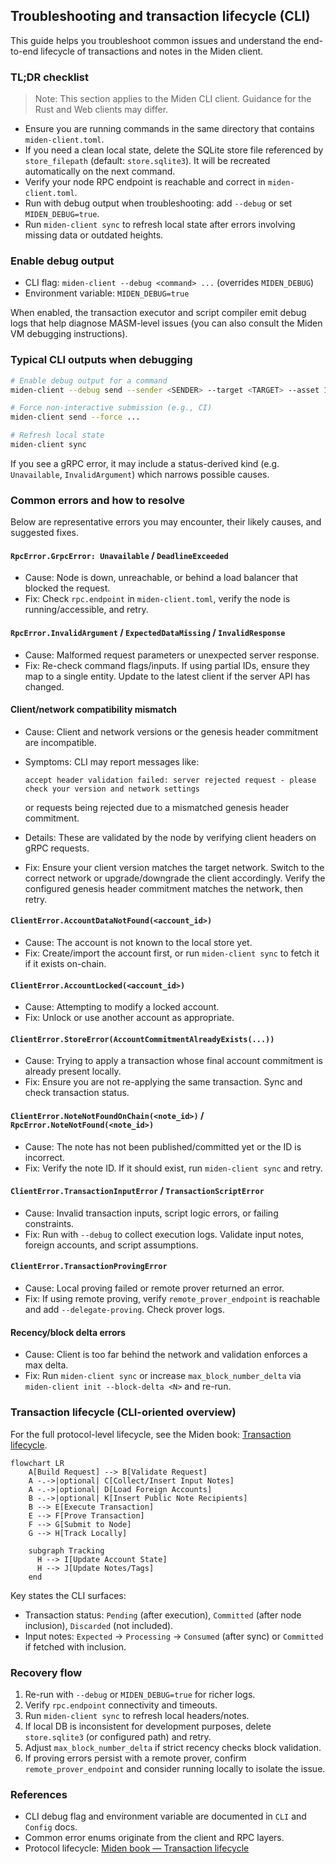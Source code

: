 ## Troubleshooting and transaction lifecycle (CLI)

This guide helps you troubleshoot common issues and understand the end-to-end lifecycle of transactions and notes in the Miden client.

### TL;DR checklist

> Note: This section applies to the Miden CLI client. Guidance for the Rust and Web clients may differ.

- Ensure you are running commands in the same directory that contains `miden-client.toml`.
- If you need a clean local state, delete the SQLite store file referenced by `store_filepath` (default: `store.sqlite3`). It will be recreated automatically on the next command.
- Verify your node RPC endpoint is reachable and correct in `miden-client.toml`.
- Run with debug output when troubleshooting: add `--debug` or set `MIDEN_DEBUG=true`.
- Run `miden-client sync` to refresh local state after errors involving missing data or outdated heights.

### Enable debug output

- CLI flag: `miden-client --debug <command> ...` (overrides `MIDEN_DEBUG`)
- Environment variable: `MIDEN_DEBUG=true`

When enabled, the transaction executor and script compiler emit debug logs that help diagnose MASM-level issues (you can also consult the Miden VM debugging instructions).

### Typical CLI outputs when debugging

```sh
# Enable debug output for a command
miden-client --debug send --sender <SENDER> --target <TARGET> --asset 100::<FAUCET_ID>

# Force non-interactive submission (e.g., CI)
miden-client send --force ...

# Refresh local state
miden-client sync
```

If you see a gRPC error, it may include a status-derived kind (e.g. `Unavailable`, `InvalidArgument`) which narrows possible causes.

### Common errors and how to resolve

Below are representative errors you may encounter, their likely causes, and suggested fixes.

#### `RpcError.GrpcError: Unavailable` / `DeadlineExceeded`
- Cause: Node is down, unreachable, or behind a load balancer that blocked the request.
- Fix: Check `rpc.endpoint` in `miden-client.toml`, verify the node is running/accessible, and retry.

#### `RpcError.InvalidArgument` / `ExpectedDataMissing` / `InvalidResponse`
- Cause: Malformed request parameters or unexpected server response.
- Fix: Re-check command flags/inputs. If using partial IDs, ensure they map to a single entity. Update to the latest client if the server API has changed.

#### Client/network compatibility mismatch
- Cause: Client and network versions or the genesis header commitment are incompatible.
- Symptoms: CLI may report messages like:

  ```
  accept header validation failed: server rejected request - please check your version and network settings
  ```

  or requests being rejected due to a mismatched genesis header commitment.
- Details: These are validated by the node by verifying client headers on gRPC requests.
- Fix: Ensure your client version matches the target network. Switch to the correct network or upgrade/downgrade the client accordingly. Verify the configured genesis header commitment matches the network, then retry.

#### `ClientError.AccountDataNotFound(<account_id>)`
- Cause: The account is not known to the local store yet.
- Fix: Create/import the account first, or run `miden-client sync` to fetch it if it exists on-chain.

#### `ClientError.AccountLocked(<account_id>)`
- Cause: Attempting to modify a locked account.
- Fix: Unlock or use another account as appropriate.

#### `ClientError.StoreError(AccountCommitmentAlreadyExists(...))`
- Cause: Trying to apply a transaction whose final account commitment is already present locally.
- Fix: Ensure you are not re-applying the same transaction. Sync and check transaction status.

#### `ClientError.NoteNotFoundOnChain(<note_id>)` / `RpcError.NoteNotFound(<note_id>)`
- Cause: The note has not been published/committed yet or the ID is incorrect.
- Fix: Verify the note ID. If it should exist, run `miden-client sync` and retry.

#### `ClientError.TransactionInputError` / `TransactionScriptError`
- Cause: Invalid transaction inputs, script logic errors, or failing constraints.
- Fix: Run with `--debug` to collect execution logs. Validate input notes, foreign accounts, and script assumptions.

#### `ClientError.TransactionProvingError`
- Cause: Local proving failed or remote prover returned an error.
- Fix: If using remote proving, verify `remote_prover_endpoint` is reachable and add `--delegate-proving`. Check prover logs.

#### Recency/block delta errors
- Cause: Client is too far behind the network and validation enforces a max delta.
- Fix: Run `miden-client sync` or increase `max_block_number_delta` via `miden-client init --block-delta <N>` and re-run.

### Transaction lifecycle (CLI-oriented overview)

For the full protocol-level lifecycle, see the Miden book: [Transaction lifecycle](https://0xmiden.github.io/miden-docs/imported/miden-base/src/transaction.html#transaction-lifecycle).

```mermaid
flowchart LR
    A[Build Request] --> B[Validate Request]
    A -.->|optional| C[Collect/Insert Input Notes]
    A -.->|optional| D[Load Foreign Accounts]
    B -.->|optional| K[Insert Public Note Recipients]
    B --> E[Execute Transaction]
    E --> F[Prove Transaction]
    F --> G[Submit to Node]
    G --> H[Track Locally]

    subgraph Tracking
      H --> I[Update Account State]
      H --> J[Update Notes/Tags]
    end
```

Key states the CLI surfaces:

- Transaction status: `Pending` (after execution), `Committed` (after node inclusion), `Discarded` (not included).
- Input notes: `Expected` → `Processing` → `Consumed` (after sync) or `Committed` if fetched with inclusion.

### Recovery flow

1. Re-run with `--debug` or `MIDEN_DEBUG=true` for richer logs.
2. Verify `rpc.endpoint` connectivity and timeouts.
3. Run `miden-client sync` to refresh local headers/notes.
4. If local DB is inconsistent for development purposes, delete `store.sqlite3` (or configured path) and retry.
5. Adjust `max_block_number_delta` if strict recency checks block validation.
6. If proving errors persist with a remote prover, confirm `remote_prover_endpoint` and consider running locally to isolate the issue.

### References

- CLI debug flag and environment variable are documented in `CLI` and `Config` docs.
- Common error enums originate from the client and RPC layers.
- Protocol lifecycle: [Miden book — Transaction lifecycle](https://0xmiden.github.io/miden-docs/imported/miden-base/src/transaction.html#transaction-lifecycle)

